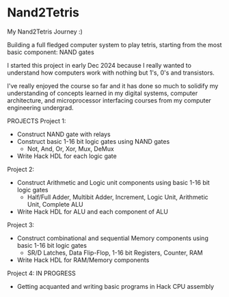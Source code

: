 # Nand2Tetris
My Nand2Tetris Journey :)

Building a full fledged computer system to play tetris, starting from the most basic component: NAND gates

I started this project in early Dec 2024 because I really wanted to understand how computers work with nothing but 1's, 0's and transistors.

I've really enjoyed the course so far and it has done so much to solidify my understanding of concepts learned in my
digital systems, computer architecture, and microprocessor interfacing courses from my computer engineering undergrad.

PROJECTS
Project 1:
- Construct NAND gate with relays
- Construct basic 1-16 bit logic gates using NAND gates
    - Not, And, Or, Xor, Mux, DeMux
- Write Hack HDL for each logic gate

Project 2:
- Construct Arithmetic and Logic unit components using basic 1-16 bit logic gates
    - Half/Full Adder, Multibit Adder, Increment, Logic Unit, Arithmetic Unit, Complete ALU
- Write Hack HDL for ALU and each component of ALU

Project 3:
- Construct combinational and sequential Memory components using basic 1-16 bit logic gates
    - SR/D Latches, Data Flip-Flop, 1-16 bit Registers, Counter, RAM
- Write Hack HDL for RAM/Memory components

Project 4: IN PROGRESS
- Getting acquanted and writing basic programs in Hack CPU assembly
